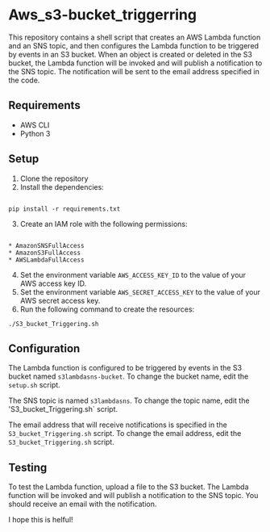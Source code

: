 # Aws_s3-bucket_triggerring

This repository contains a shell script that creates an AWS Lambda function and an SNS topic, and then configures the Lambda function to be triggered by events in an S3 bucket. When an object is created or deleted in the S3 bucket, the Lambda function will be invoked and will publish a notification to the SNS topic. The notification will be sent to the email address specified in the code.

## Requirements

* AWS CLI
* Python 3

## Setup

1. Clone the repository
2. Install the dependencies:

```

pip install -r requirements.txt
```

3. Create an IAM role with the following permissions:
```

* AmazonSNSFullAccess
* AmazonS3FullAccess
* AWSLambdaFullAccess
```

4. Set the environment variable `AWS_ACCESS_KEY_ID` to the value of your AWS access key ID.
5. Set the environment variable `AWS_SECRET_ACCESS_KEY` to the value of your AWS secret access key.
6. Run the following command to create the resources:

```
./S3_bucket_Triggering.sh

```

## Configuration

The Lambda function is configured to be triggered by events in the S3 bucket named `s3lambdasns-bucket`. To change the bucket name, edit the `setup.sh` script.

The SNS topic is named `s3lambdasns`. To change the topic name, edit the 'S3_bucket_Triggering.sh` script.

The email address that will receive notifications is specified in the `S3_bucket_Triggering.sh` script. To change the email address, edit the `S3_bucket_Triggering.sh` script.

## Testing

To test the Lambda function, upload a file to the S3 bucket. The Lambda function will be invoked and will publish a notification to the SNS topic. You should receive an email with the notification.

I hope this is helful!
